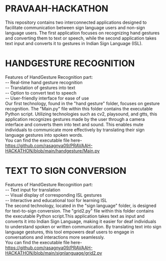 # PRAVAAH-HACKATHON
This repository contains two interconnected applications designed to facilitate communication between sign language users and non-sign language users. The first application focuses on recognizing hand gestures and converting them to text or speech, while the second application takes text input and converts it to gestures in Indian Sign Language (ISL).
# HANDGESTURE RECOGNITION<br />
  Features of HandGesture Recognition part:<br />
    -- Real-time hand gesture recognition <br />
    -- Translation of gestures into text<br />
    -- Option to convert text to speech<br />
    -- User-friendly interface for ease of use<br />
  Our first technology, found in the "hand gesture" folder, focuses on gesture recognition. The "Main.py" file within this folder contains the executable Python 
  script. Utilizing technologies such as cv2, playsound, and gtts, this application recognizes gestures made by the user through a camera interface and converts 
  them into text and sound. This enables mute individuals to communicate more effectively by translating their sign language gestures into spoken words.<br />
  You can find the executable file here-<br />
     https://github.com/rasagnya09/PRAVAAH-HACKATHON/blob/main/handgesture/Main.py   <br />
# TEXT TO SIGN CONVERSION<br />
  Features of HandGesture Recognition part:<br />
    -- Text input for translation<br />
    -- Visual display of corresponding ISL gestures<br />
    -- Interactive and educational tool for learning ISL<br />
  The second technology, located in the "sign language" folder, is designed for text-to-sign conversion. The "grid2.py" file within this folder contains the 
  executable Python script.This application takes text as input and converts it into Indian Sign Language, making it easier for deaf individuals to understand 
  spoken or written communication. By translating text into sign language gestures, this tool empowers deaf users to engage in conversations and interactions 
  more seamlessly.<br />
  You can find the executable file here-<br />
     https://github.com/rasagnya09/PRAVAAH-HACKATHON/blob/main/signlanguage/grid2.py   <br />
  
